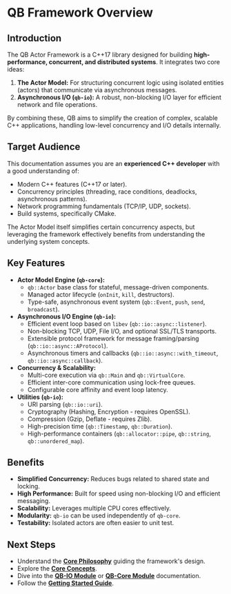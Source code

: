 # QB Framework Overview

## Introduction

The QB Actor Framework is a C++17 library designed for building **high-performance, concurrent, and distributed systems**. It integrates two core ideas:

1.  **The Actor Model:** For structuring concurrent logic using isolated entities (actors) that communicate via asynchronous messages.
2.  **Asynchronous I/O (`qb-io`):** A robust, non-blocking I/O layer for efficient network and file operations.

By combining these, QB aims to simplify the creation of complex, scalable C++ applications, handling low-level concurrency and I/O details internally.

## Target Audience

This documentation assumes you are an **experienced C++ developer** with a good understanding of:

*   Modern C++ features (C++17 or later).
*   Concurrency principles (threading, race conditions, deadlocks, asynchronous patterns).
*   Network programming fundamentals (TCP/IP, UDP, sockets).
*   Build systems, specifically CMake.

The Actor Model itself simplifies certain concurrency aspects, but leveraging the framework effectively benefits from understanding the underlying system concepts.

## Key Features

*   **Actor Model Engine (`qb-core`):**
    *   `qb::Actor` base class for stateful, message-driven components.
    *   Managed actor lifecycle (`onInit`, `kill`, destructors).
    *   Type-safe, asynchronous event system (`qb::Event`, `push`, `send`, `broadcast`).
*   **Asynchronous I/O Engine (`qb-io`):**
    *   Efficient event loop based on `libev` (`qb::io::async::listener`).
    *   Non-blocking TCP, UDP, File I/O, and optional SSL/TLS transports.
    *   Extensible protocol framework for message framing/parsing (`qb::io::async::AProtocol`).
    *   Asynchronous timers and callbacks (`qb::io::async::with_timeout`, `qb::io::async::callback`).
*   **Concurrency & Scalability:**
    *   Multi-core execution via `qb::Main` and `qb::VirtualCore`.
    *   Efficient inter-core communication using lock-free queues.
    *   Configurable core affinity and event loop latency.
*   **Utilities (`qb-io`):**
    *   URI parsing (`qb::io::uri`).
    *   Cryptography (Hashing, Encryption - requires OpenSSL).
    *   Compression (Gzip, Deflate - requires Zlib).
    *   High-precision time (`qb::Timestamp`, `qb::Duration`).
    *   High-performance containers (`qb::allocator::pipe`, `qb::string`, `qb::unordered_map`).

## Benefits

*   **Simplified Concurrency:** Reduces bugs related to shared state and locking.
*   **High Performance:** Built for speed using non-blocking I/O and efficient messaging.
*   **Scalability:** Leverages multiple CPU cores effectively.
*   **Modularity:** `qb-io` can be used independently of `qb-core`.
*   **Testability:** Isolated actors are often easier to unit test.

## Next Steps

*   Understand the **[Core Philosophy](./philosophy.md)** guiding the framework's design.
*   Explore the **[Core Concepts](../2_core_concepts/)**.
*   Dive into the **[QB-IO Module](../3_qb_io/)** or **[QB-Core Module](../4_qb_core/)** documentation.
*   Follow the **[Getting Started Guide](../6_guides/getting_started.md)**. 